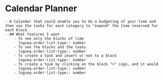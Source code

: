 # Calendar Planner
	- A Calendar that could enable you to do a budgeting of your time and then use the tasks for each category to "expend" the time reserved for each block.
	- ## What features I want
		- To see only the blocks of time
		  logseq.order-list-type:: number
		- To see the blocks and the tasks
		  logseq.order-list-type:: number
		- To create a task and insert or not to a block
		  logseq.order-list-type:: number
		- To create a task by clicking on the block "+" sign, and it would
		  logseq.order-list-type:: number
		- logseq.order-list-type:: number